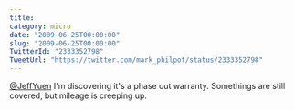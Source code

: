 ```yaml
---
title: 
category: micro
date: "2009-06-25T00:00:00"
slug: "2009-06-25T00:00:00"
TwitterId: "2333352798"
TweetUrl: "https://twitter.com/mark_philpot/status/2333352798"
---
```


[@JeffYuen](https://twitter.com/JeffYuen) I'm discovering it's a phase out
warranty. Somethings are still covered, but mileage is creeping up.
